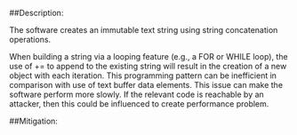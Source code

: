 ##Description:

The software creates an immutable text string using string concatenation operations.

When building a string via a looping feature (e.g., a FOR or WHILE loop), the use of += to append to the existing string will result in the creation of a new object with each iteration. This programming pattern can be inefficient in comparison with use of text buffer data elements. This issue can make the software perform more slowly. If the relevant code is reachable by an attacker, then this could be influenced to create performance problem.

##Mitigation:
